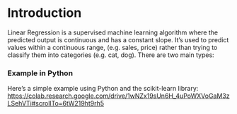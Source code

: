 # Introduction
Linear Regression is a supervised machine learning algorithm where the predicted output is continuous and has a constant slope. It’s used to predict values within a continuous range, (e.g. sales, price) rather than trying to classify them into categories (e.g. cat, dog). There are two main types:

###  Example in Python
Here’s a simple example using Python and the scikit-learn library:
https://colab.research.google.com/drive/1wNZx19sUn6H_4uPoWXVoGaM3zLSehVTi#scrollTo=6tW219ht9rh5
